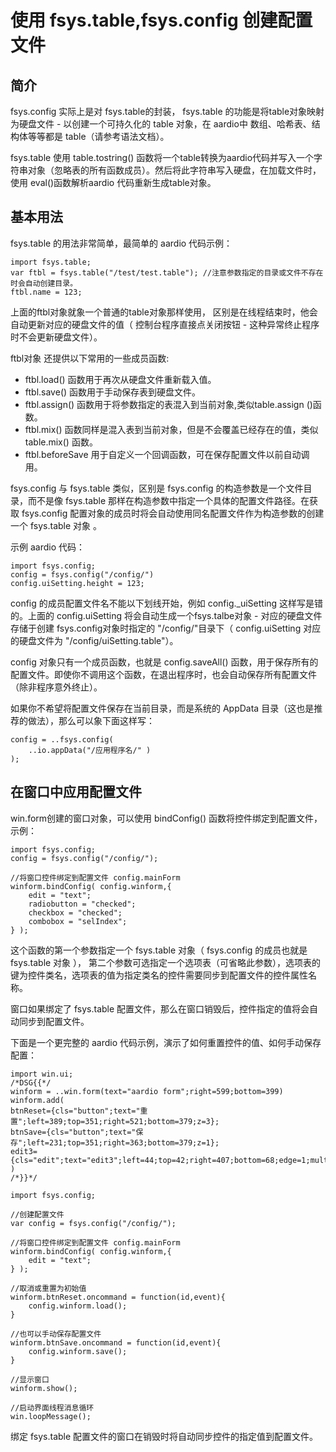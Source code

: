 
# 使用 fsys.table,fsys.config 创建配置文件 

## 简介

fsys.config 实际上是对 fsys.table的封装，
fsys.table 的功能是将table对象映射为硬盘文件 - 以创建一个可持久化的 table 对象，在 aardio中 数组、哈希表、结构体等等都是 table（请参考语法文档）。

fsys.table 使用 table.tostring() 函数将一个table转换为aardio代码并写入一个字符串对象（忽略表的所有函数成员）。然后将此字符串写入硬盘，在加载文件时，使用 eval()函数解析aardio 代码重新生成table对象。

## 基本用法

fsys.table 的用法非常简单，最简单的 aardio 代码示例：

```aardio
import fsys.table;
var ftbl = fsys.table("/test/test.table"); //注意参数指定的目录或文件不存在时会自动创建目录。
ftbl.name = 123;
```

上面的ftbl对象就象一个普通的table对象那样使用，
区别是在线程结束时，他会自动更新对应的硬盘文件的值（ 控制台程序直接点关闭按钮 - 这种异常终止程序时不会更新硬盘文件）。

ftbl对象 还提供以下常用的一些成员函数:

- ftbl.load() 函数用于再次从硬盘文件重新载入值。
- ftbl.save() 函数用于手动保存表到硬盘文件。
- ftbl.assign() 函数用于将参数指定的表混入到当前对象,类似table.assign ()函数。
- ftbl.mix() 函数同样是混入表到当前对象，但是不会覆盖已经存在的值，类似 table.mix() 函数。
- ftbl.beforeSave 用于自定义一个回调函数，可在保存配置文件以前自动调用。

fsys.config 与 fsys.table 类似，区别是 fsys.config 的构造参数是一个文件目录，而不是像 fsys.table 那样在构造参数中指定一个具体的配置文件路径。在获取 fsys.config 配置对象的成员时将会自动使用同名配置文件作为构造参数的创建一个 fsys.table 对象 。

示例 aardio 代码：

```aardio
import fsys.config;
config = fsys.config("/config/")
config.uiSetting.height = 123;
```

config 的成员配置文件名不能以下划线开始，例如 config._uiSetting 这样写是错的。上面的 config.uiSetting 将会自动生成一个fsys.talbe对象 - 对应的硬盘文件存储于创建 fsys.config对象时指定的 "/config/"目录下（  config.uiSetting 对应的硬盘文件为 "/config/uiSetting.table"）。

config 对象只有一个成员函数，也就是 config.saveAll() 函数，用于保存所有的配置文件。即使你不调用这个函数，在退出程序时，也会自动保存所有配置文件（除非程序意外终止）。

如果你不希望将配置文件保存在当前目录，而是系统的 AppData 目录（这也是推荐的做法），那么可以象下面这样写：

```aardio
config = ..fsys.config(
    ..io.appData("/应用程序名/" )
);
```

## 在窗口中应用配置文件

win.form创建的窗口对象，可以使用 bindConfig() 函数将控件绑定到配置文件，示例：

```aardio
import fsys.config;
config = fsys.config("/config/");

//将窗口控件绑定到配置文件 config.mainForm
winform.bindConfig( config.winform,{
    edit = "text";
    radiobutton = "checked";
    checkbox = "checked";
    combobox = "selIndex";
} );
```

这个函数的第一个参数指定一个 fsys.table 对象（ fsys.config 的成员也就是 fsys.table 对象 ），
第二个参数可选指定一个选项表（可省略此参数），选项表的键为控件类名，选项表的值为指定类名的控件需要同步到配置文件的控件属性名称。

窗口如果绑定了 fsys.table 配置文件，那么在窗口销毁后，控件指定的值将会自动同步到配置文件。


下面是一个更完整的 aardio 代码示例，演示了如何重置控件的值、如何手动保存配置：


```aardio
import win.ui;
/*DSG{{*/
winform = ..win.form(text="aardio form";right=599;bottom=399)
winform.add(
btnReset={cls="button";text="重置";left=389;top=351;right=521;bottom=379;z=3};
btnSave={cls="button";text="保存";left=231;top=351;right=363;bottom=379;z=1};
edit3={cls="edit";text="edit3";left=44;top=42;right=407;bottom=68;edge=1;multiline=1;z=2}
)
/*}}*/

import fsys.config;

//创建配置文件
var config = fsys.config("/config/");

//将窗口控件绑定到配置文件 config.mainForm
winform.bindConfig( config.winform,{
    edit = "text";
} );

//取消或重置为初始值
winform.btnReset.oncommand = function(id,event){ 
    config.winform.load();
}

//也可以手动保存配置文件
winform.btnSave.oncommand = function(id,event){
    config.winform.save();
}

//显示窗口
winform.show();

//启动界面线程消息循环
win.loopMessage();
```

绑定 fsys.table 配置文件的窗口在销毁时将自动同步控件的指定值到配置文件。

